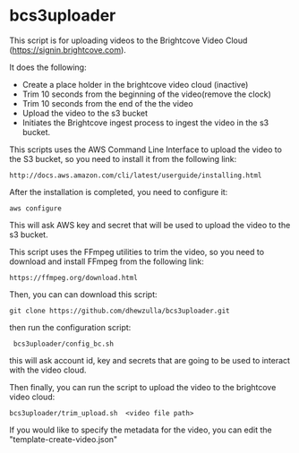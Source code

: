 # bcs3uploader

This script is for uploading videos to the Brightcove Video Cloud (https://signin.brightcove.com).

It does the following: 

  - Create a place holder in the brightcove video cloud (inactive)
  - Trim 10 seconds from the beginning of the video(remove the clock)
  - Trim 10 seconds from the end of the the video 
  - Upload the video to the s3 bucket 
  - Initiates the Brightcove ingest process to ingest the video in the s3 bucket. 


This scripts uses the AWS Command Line Interface to upload the video to the S3 bucket, so you need to install it from the following link:

    http://docs.aws.amazon.com/cli/latest/userguide/installing.html

After the installation is completed, you need to configure it:

    aws configure

This will ask AWS key and secret that will be used to upload the video to the s3 bucket.

This script uses the FFmpeg utilities to trim the video, so you need to download and install FFmpeg from the following link:

    https://ffmpeg.org/download.html

Then, you can can download this script:

    git clone https://github.com/dhewzulla/bcs3uploader.git
    

then run the configuration script:

     bcs3uploader/config_bc.sh
   
this will ask account id, key and secrets that are going to be used to interact with the video cloud.

Then finally, you can run the script to upload the video to the brightcove video cloud:

    bcs3uploader/trim_upload.sh  <video file path>


If you would like to specify the metadata for the video, you can edit the "template-create-video.json"


   
   


